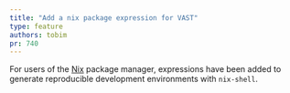 ```yaml
---
title: "Add a nix package expression for VAST"
type: feature
authors: tobim
pr: 740
---
```


For users of the [Nix](https://nixos.org/nix/) package manager, expressions have
been added to generate reproducible development environments with `nix-shell`.
